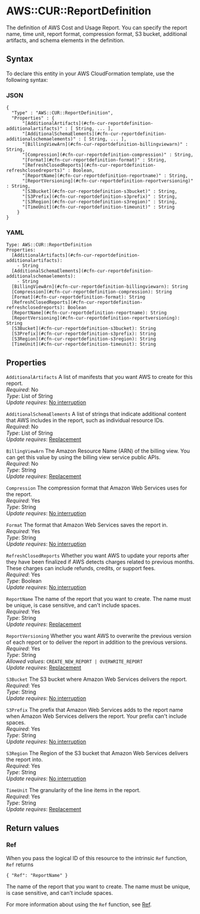 # AWS::CUR::ReportDefinition<a name="aws-resource-cur-reportdefinition"></a>

The definition of AWS Cost and Usage Report\. You can specify the report name, time unit, report format, compression format, S3 bucket, additional artifacts, and schema elements in the definition\.

## Syntax<a name="aws-resource-cur-reportdefinition-syntax"></a>

To declare this entity in your AWS CloudFormation template, use the following syntax:

### JSON<a name="aws-resource-cur-reportdefinition-syntax.json"></a>

```
{
  "Type" : "AWS::CUR::ReportDefinition",
  "Properties" : {
      "[AdditionalArtifacts](#cfn-cur-reportdefinition-additionalartifacts)" : [ String, ... ],
      "[AdditionalSchemaElements](#cfn-cur-reportdefinition-additionalschemaelements)" : [ String, ... ],
      "[BillingViewArn](#cfn-cur-reportdefinition-billingviewarn)" : String,
      "[Compression](#cfn-cur-reportdefinition-compression)" : String,
      "[Format](#cfn-cur-reportdefinition-format)" : String,
      "[RefreshClosedReports](#cfn-cur-reportdefinition-refreshclosedreports)" : Boolean,
      "[ReportName](#cfn-cur-reportdefinition-reportname)" : String,
      "[ReportVersioning](#cfn-cur-reportdefinition-reportversioning)" : String,
      "[S3Bucket](#cfn-cur-reportdefinition-s3bucket)" : String,
      "[S3Prefix](#cfn-cur-reportdefinition-s3prefix)" : String,
      "[S3Region](#cfn-cur-reportdefinition-s3region)" : String,
      "[TimeUnit](#cfn-cur-reportdefinition-timeunit)" : String
    }
}
```

### YAML<a name="aws-resource-cur-reportdefinition-syntax.yaml"></a>

```
Type: AWS::CUR::ReportDefinition
Properties:
  [AdditionalArtifacts](#cfn-cur-reportdefinition-additionalartifacts):
    - String
  [AdditionalSchemaElements](#cfn-cur-reportdefinition-additionalschemaelements):
    - String
  [BillingViewArn](#cfn-cur-reportdefinition-billingviewarn): String
  [Compression](#cfn-cur-reportdefinition-compression): String
  [Format](#cfn-cur-reportdefinition-format): String
  [RefreshClosedReports](#cfn-cur-reportdefinition-refreshclosedreports): Boolean
  [ReportName](#cfn-cur-reportdefinition-reportname): String
  [ReportVersioning](#cfn-cur-reportdefinition-reportversioning): String
  [S3Bucket](#cfn-cur-reportdefinition-s3bucket): String
  [S3Prefix](#cfn-cur-reportdefinition-s3prefix): String
  [S3Region](#cfn-cur-reportdefinition-s3region): String
  [TimeUnit](#cfn-cur-reportdefinition-timeunit): String
```

## Properties<a name="aws-resource-cur-reportdefinition-properties"></a>

`AdditionalArtifacts` <a name="cfn-cur-reportdefinition-additionalartifacts"></a>
A list of manifests that you want AWS to create for this report\.  
_Required_: No  
_Type_: List of String  
_Update requires_: [No interruption](https://docs.aws.amazon.com/AWSCloudFormation/latest/UserGuide/using-cfn-updating-stacks-update-behaviors.html#update-no-interrupt)

`AdditionalSchemaElements` <a name="cfn-cur-reportdefinition-additionalschemaelements"></a>
A list of strings that indicate additional content that AWS includes in the report, such as individual resource IDs\.  
_Required_: No  
_Type_: List of String  
_Update requires_: [Replacement](https://docs.aws.amazon.com/AWSCloudFormation/latest/UserGuide/using-cfn-updating-stacks-update-behaviors.html#update-replacement)

`BillingViewArn` <a name="cfn-cur-reportdefinition-billingviewarn"></a>
The Amazon Resource Name \(ARN\) of the billing view\. You can get this value by using the billing view service public APIs\.  
_Required_: No  
_Type_: String  
_Update requires_: [Replacement](https://docs.aws.amazon.com/AWSCloudFormation/latest/UserGuide/using-cfn-updating-stacks-update-behaviors.html#update-replacement)

`Compression` <a name="cfn-cur-reportdefinition-compression"></a>
The compression format that Amazon Web Services uses for the report\.  
_Required_: Yes  
_Type_: String  
_Update requires_: [No interruption](https://docs.aws.amazon.com/AWSCloudFormation/latest/UserGuide/using-cfn-updating-stacks-update-behaviors.html#update-no-interrupt)

`Format` <a name="cfn-cur-reportdefinition-format"></a>
The format that Amazon Web Services saves the report in\.  
_Required_: Yes  
_Type_: String  
_Update requires_: [No interruption](https://docs.aws.amazon.com/AWSCloudFormation/latest/UserGuide/using-cfn-updating-stacks-update-behaviors.html#update-no-interrupt)

`RefreshClosedReports` <a name="cfn-cur-reportdefinition-refreshclosedreports"></a>
Whether you want AWS to update your reports after they have been finalized if AWS detects charges related to previous months\. These charges can include refunds, credits, or support fees\.  
_Required_: Yes  
_Type_: Boolean  
_Update requires_: [No interruption](https://docs.aws.amazon.com/AWSCloudFormation/latest/UserGuide/using-cfn-updating-stacks-update-behaviors.html#update-no-interrupt)

`ReportName` <a name="cfn-cur-reportdefinition-reportname"></a>
The name of the report that you want to create\. The name must be unique, is case sensitive, and can't include spaces\.  
_Required_: Yes  
_Type_: String  
_Update requires_: [Replacement](https://docs.aws.amazon.com/AWSCloudFormation/latest/UserGuide/using-cfn-updating-stacks-update-behaviors.html#update-replacement)

`ReportVersioning` <a name="cfn-cur-reportdefinition-reportversioning"></a>
Whether you want AWS to overwrite the previous version of each report or to deliver the report in addition to the previous versions\.  
_Required_: Yes  
_Type_: String  
_Allowed values_: `CREATE_NEW_REPORT | OVERWRITE_REPORT`  
_Update requires_: [Replacement](https://docs.aws.amazon.com/AWSCloudFormation/latest/UserGuide/using-cfn-updating-stacks-update-behaviors.html#update-replacement)

`S3Bucket` <a name="cfn-cur-reportdefinition-s3bucket"></a>
The S3 bucket where Amazon Web Services delivers the report\.  
_Required_: Yes  
_Type_: String  
_Update requires_: [No interruption](https://docs.aws.amazon.com/AWSCloudFormation/latest/UserGuide/using-cfn-updating-stacks-update-behaviors.html#update-no-interrupt)

`S3Prefix` <a name="cfn-cur-reportdefinition-s3prefix"></a>
The prefix that Amazon Web Services adds to the report name when Amazon Web Services delivers the report\. Your prefix can't include spaces\.  
_Required_: Yes  
_Type_: String  
_Update requires_: [No interruption](https://docs.aws.amazon.com/AWSCloudFormation/latest/UserGuide/using-cfn-updating-stacks-update-behaviors.html#update-no-interrupt)

`S3Region` <a name="cfn-cur-reportdefinition-s3region"></a>
The Region of the S3 bucket that Amazon Web Services delivers the report into\.  
_Required_: Yes  
_Type_: String  
_Update requires_: [No interruption](https://docs.aws.amazon.com/AWSCloudFormation/latest/UserGuide/using-cfn-updating-stacks-update-behaviors.html#update-no-interrupt)

`TimeUnit` <a name="cfn-cur-reportdefinition-timeunit"></a>
The granularity of the line items in the report\.  
_Required_: Yes  
_Type_: String  
_Update requires_: [Replacement](https://docs.aws.amazon.com/AWSCloudFormation/latest/UserGuide/using-cfn-updating-stacks-update-behaviors.html#update-replacement)

## Return values<a name="aws-resource-cur-reportdefinition-return-values"></a>

### Ref<a name="aws-resource-cur-reportdefinition-return-values-ref"></a>

When you pass the logical ID of this resource to the intrinsic `Ref` function, `Ref` returns

`{ "Ref": "ReportName" }`

The name of the report that you want to create\. The name must be unique, is case sensitive, and can't include spaces\.

For more information about using the `Ref` function, see [Ref](https://docs.aws.amazon.com/AWSCloudFormation/latest/UserGuide/intrinsic-function-reference-ref.html)\.
